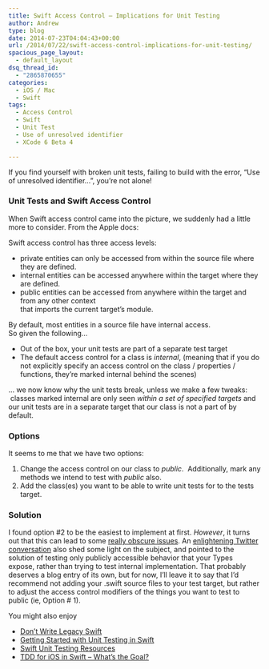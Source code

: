 ```yaml
---
title: Swift Access Control – Implications for Unit Testing
author: Andrew
type: blog
date: 2014-07-23T04:04:43+00:00
url: /2014/07/22/swift-access-control-implications-for-unit-testing/
spacious_page_layout:
  - default_layout
dsq_thread_id:
  - "2865870655"
categories:
  - iOS / Mac
  - Swift
tags:
  - Access Control
  - Swift
  - Unit Test
  - Use of unresolved identifier
  - XCode 6 Beta 4

---
```

If you find yourself with broken unit tests, failing to build with the error, “Use of unresolved identifier&#8230;”, you&#8217;re not alone!

### Unit Tests and Swift Access Control

When Swift access control came into the picture, we suddenly had a little more to consider. From the Apple docs:

Swift access control has three access levels:

  * private entities can only be accessed from within the source file where they are defined.
  * internal entities can be accessed anywhere within the target where they are defined.
  * public entities can be accessed from anywhere within the target and from any other context  
    that imports the current target’s module.

By default, most entities in a source file have internal access.  
So given the following&#8230;

  * Out of the box, your unit tests are part of a separate test target
  * The default access control for a class is _internal_, (meaning that if you do not explicitly specify an access control on the class / properties / functions, they&#8217;re marked internal behind the scenes)

&#8230; we now know why the unit tests break, unless we make a few tweaks:  classes marked internal are only seen _within a set of specified targets_ and our unit tests are in a separate target that our class is not a part of by default.

### Options

It seems to me that we have two options:

  1. Change the access control on our class to _public_.  Additionally, mark any methods we intend to test with _public_ also.
  2. Add the class(es) you want to be able to write unit tests for to the tests target.

### Solution

I found option #2 to be the easiest to implement at first. _However_, it turns out that this can lead to some [really obscure issues][1]. An [enlightening Twitter conversation][2] also shed some light on the subject, and pointed to the solution of testing only publicly accessible behavior that your Types expose, rather than trying to test internal implementation. That probably deserves a blog entry of its own, but for now, I’ll leave it to say that I’d recommend not adding your .swift source files to your test target, but rather to adjust the access control modifiers of the things you want to test to public (ie, Option # 1).

<div class="related-posts">
  You might also enjoy</p> 
  
  <ul>
    <li>
      <a href="http://www.andrewcbancroft.com/2014/12/10/dont-write-legacy-swift/" title="Don’t Write Legacy Swift">Don&#8217;t Write Legacy Swift</a>
    </li>
    <li>
      <a href="http://www.andrewcbancroft.com/2014/12/29/getting-started-unit-testing-swift/" title="Getting Started with Unit Testing in Swift">Getting Started with Unit Testing in Swift</a>
    </li>
    <li>
      <a href="http://www.andrewcbancroft.com/2014/12/19/swift-unit-testing-resources/" title="Swift Unit Testing Resources">Swift Unit Testing Resources</a>
    </li>
    <li>
      <a href="http://www.andrewcbancroft.com/2014/12/16/tdd-ios-swift-whats-goal/" title="TDD for iOS in Swift – What’s the Goal?">TDD for iOS in Swift – What’s the Goal?</a>
    </li>
  </ul>
</div>

 [1]: https://github.com/Quick/Quick/issues/91
 [2]: https://twitter.com/modocache/status/549042409838219264